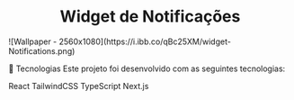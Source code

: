 <h1 align="center"> Widget de Notificações </h1>
![Wallpaper - 2560x1080](https://i.ibb.co/qBc25XM/widget-Notifications.png)

🚀 Tecnologias
Este projeto foi desenvolvido com as seguintes tecnologias:

React
TailwindCSS
TypeScript
Next.js

